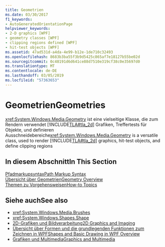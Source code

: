 ```yaml
---
title: Geometrien
ms.date: 03/30/2017
f1_keywords:
- AutoGeneratedOrientationPage
helpviewer_keywords:
- 2-D graphics [WPF]
- geometry classes [WPF]
- clipping regions defined [WPF]
- hit-test objects [WPF]
ms.assetid: 47ad531d-a4da-4e99-b12e-1de710c32493
ms.openlocfilehash: 8683b3ba55f3b9d5425c865af7e18127b55be02d
ms.sourcegitcommit: 0c48191d6d641ce88d7510e319cf38c0e35697d0
ms.translationtype: MT
ms.contentlocale: de-DE
ms.lasthandoff: 03/05/2019
ms.locfileid: "57363653"
---
```

# <a name="geometries"></a><span data-ttu-id="d749d-102">Geometrien</span><span class="sxs-lookup"><span data-stu-id="d749d-102">Geometries</span></span>
<span data-ttu-id="d749d-103"><xref:System.Windows.Media.Geometry> ist eine vielseitige Klasse, die zum Rendern verwendet [!INCLUDE[TLA#tla_2d](../../../../includes/tlasharptla-2d-md.md)] Grafiken, Treffertests für Objekte, und definieren Ausschneidebereiche</span><span class="sxs-lookup"><span data-stu-id="d749d-103"><xref:System.Windows.Media.Geometry> is a versatile class, used to render [!INCLUDE[TLA#tla_2d](../../../../includes/tlasharptla-2d-md.md)] graphics, hit-test objects, and define clipping regions</span></span>  
  
## <a name="in-this-section"></a><span data-ttu-id="d749d-104">In diesem Abschnitt</span><span class="sxs-lookup"><span data-stu-id="d749d-104">In This Section</span></span>  
 [<span data-ttu-id="d749d-105">Pfadmarkupsyntax</span><span class="sxs-lookup"><span data-stu-id="d749d-105">Path Markup Syntax</span></span>](path-markup-syntax.md)  
 [<span data-ttu-id="d749d-106">Übersicht über Geometrien</span><span class="sxs-lookup"><span data-stu-id="d749d-106">Geometry Overview</span></span>](geometry-overview.md)  
 [<span data-ttu-id="d749d-107">Themen zu Vorgehensweisen</span><span class="sxs-lookup"><span data-stu-id="d749d-107">How-to Topics</span></span>](geometries-how-to-topics.md)  
  
## <a name="see-also"></a><span data-ttu-id="d749d-108">Siehe auch</span><span class="sxs-lookup"><span data-stu-id="d749d-108">See also</span></span>
- <xref:System.Windows.Media.Brushes>
- <xref:System.Windows.Shapes.Shape>
- [<span data-ttu-id="d749d-109">2D-Grafiken und Bildverarbeitung</span><span class="sxs-lookup"><span data-stu-id="d749d-109">2D Graphics and Imaging</span></span>](../advanced/optimizing-performance-2d-graphics-and-imaging.md)
- [<span data-ttu-id="d749d-110">Übersicht über Formen und die grundlegenden Funktionen zum Zeichnen in WPF</span><span class="sxs-lookup"><span data-stu-id="d749d-110">Shapes and Basic Drawing in WPF Overview</span></span>](shapes-and-basic-drawing-in-wpf-overview.md)
- [<span data-ttu-id="d749d-111">Grafiken und Multimedia</span><span class="sxs-lookup"><span data-stu-id="d749d-111">Graphics and Multimedia</span></span>](index.md)

